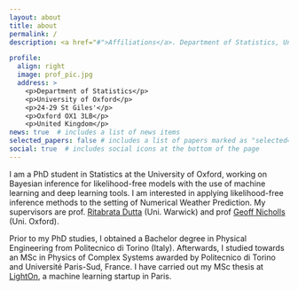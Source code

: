 ```yaml
---
layout: about
title: about
permalink: /
description: <a href="#">Affiliations</a>. Department of Statistics, University of Oxford

profile:
  align: right
  image: prof_pic.jpg
  address: >
    <p>Department of Statistics</p>
    <p>University of Oxford</p>
    <p>24-29 St Giles'</p>
    <p>Oxford OX1 3LB</p>
    <p>United Kingdom</p>
news: true  # includes a list of news items
selected_papers: false # includes a list of papers marked as "selected={true}"
social: true  # includes social icons at the bottom of the page
---
```



I am a PhD student in Statistics at the University of Oxford, working on Bayesian inference for likelihood-free models with the use of machine learning and deep learning tools. I am interested in applying likelihood-free inference methods to the setting of Numerical Weather Prediction. My supervisors are prof. [Ritabrata Dutta](https://warwick.ac.uk/fac/sci/statistics/staff/academic-research/dutta/) (Uni. Warwick) and prof [Geoff Nicholls](https://www.stats.ox.ac.uk/all-people/geoff-nicholls/) (Uni. Oxford).

Prior to my PhD studies, I obtained a Bachelor degree in Physical Engineering from Politecnico di Torino (Italy). Afterwards, I studied towards an MSc in Physics of Complex Systems awarded by Politecnico di Torino and Université Paris-Sud, France. I have carried out my MSc thesis at [LightOn](https://lighton.ai/), a machine learning startup in Paris.
